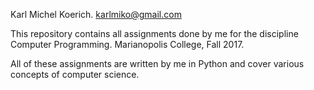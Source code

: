 Karl Michel Koerich.
karlmiko@gmail.com

This repository contains all assignments done by me for the discipline Computer Programming.
Marianopolis College, Fall 2017.

All of these assignments are written by me in Python and cover various concepts of computer science.
